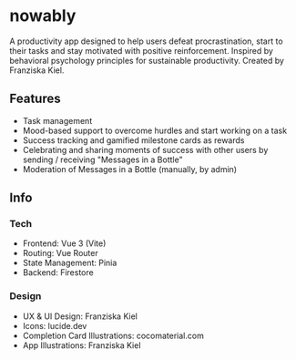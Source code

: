 # nowably

A productivity app designed to help users defeat procrastination, start to their tasks and stay motivated with positive reinforcement. Inspired by behavioral psychology principles for sustainable productivity. Created by Franziska Kiel.

## Features

- Task management
- Mood-based support to overcome hurdles and start working on a task
- Success tracking and gamified milestone cards as rewards
- Celebrating and sharing moments of success with other users by sending / receiving "Messages in a Bottle"
- Moderation of Messages in a Bottle (manually, by admin)

## Info

### Tech

- Frontend: Vue 3 (Vite)
- Routing: Vue Router
- State Management: Pinia
- Backend: Firestore

### Design

- UX & UI Design: Franziska Kiel
- Icons: lucide.dev
- Completion Card Illustrations: cocomaterial.com
- App Illustrations: Franziska Kiel

